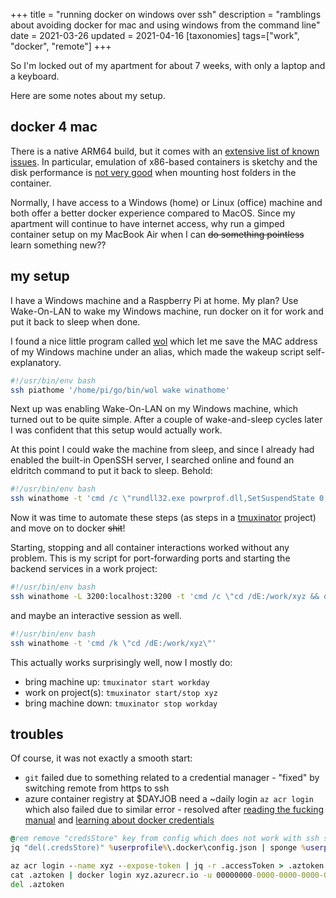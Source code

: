 +++
title = "running docker on windows over ssh"
description = "ramblings about avoiding docker for mac and using windows from the command line"
date = 2021-03-26
updated = 2021-04-16
[taxonomies]
tags=["work", "docker", "remote"]
+++

So I'm locked out of my apartment for about 7 weeks, with only a laptop and a
keyboard.

Here are some notes about my setup.

## docker 4 mac

There is a native ARM64 build, but it comes with an [extensive list of known
issues](https://docs.docker.com/docker-for-mac/apple-m1/#known-issues). In
particular, emulation of x86-based containers is sketchy and the disk
performance is [not very good](https://github.com/docker/for-mac/issues/1592)
when mounting host folders in the container.

Normally, I have access to a Windows (home) or Linux (office) machine and
both offer a better docker experience compared to MacOS. Since my apartment
will continue to have internet access, why run a gimped container setup on my
MacBook Air when I can ~~do something pointless~~ learn something new??

## my setup

I have a Windows machine and a Raspberry Pi at home. My plan? Use Wake-On-LAN
to wake my Windows machine, run docker on it for work and put it back to
sleep when done.

I found a nice little program called [wol](https://github.com/sabhiram/go-wol)
which let me save the MAC address of my Windows machine under an alias, which
made the wakeup script self-explanatory.

```bash
#!/usr/bin/env bash
ssh piathome '/home/pi/go/bin/wol wake winathome'
```

Next up was enabling Wake-On-LAN on my Windows machine, which turned out to be
quite simple. After a couple of wake-and-sleep cycles later I was confident
that this setup would actually work.

At this point I could wake the machine from sleep, and since I already had
enabled the built-in OpenSSH server, I searched online and found an eldritch
command to put it back to sleep. Behold:

```bash
#!/usr/bin/env bash
ssh winathome -t 'cmd /c \"rundll32.exe powrprof.dll,SetSuspendState 0,1,0\"'
```

Now it was time to automate these steps (as steps in a
[tmuxinator](https://github.com/tmuxinator/tmuxinator)
project) and move on to docker ~~shit~~!

Starting, stopping and all container interactions worked without any problem.
This is my script for port-forwarding ports and starting the backend services
in a work project:

```bash
#!/usr/bin/env bash
ssh winathome -L 3200:localhost:3200 -t 'cmd /c \"cd /dE:/work/xyz && docker-compose up\"'
```

and maybe an interactive session as well.

```bash
#!/usr/bin/env bash
ssh winathome -t 'cmd /k \"cd /dE:/work/xyz\"'
```

This actually works surprisingly well, now I mostly do:

- bring machine up: `tmuxinator start workday`
- work on project(s): `tmuxinator start/stop xyz`
- bring machine down: `tmuxinator stop workday`

## troubles

Of course, it was not exactly a smooth start:

- `git` failed due to something related to a credential manager - "fixed" by switching remote from https to ssh
- azure container registry at $DAYJOB need a ~daily login `az acr login` which also failed due to similar error - resolved after [reading the fucking manual](https://docs.microsoft.com/en-us/azure/container-registry/container-registry-authentication)
and [learning about docker credentials](https://www.projectatomic.io/blog/2016/03/docker-credentials-store/)

```cmd
@rem remove "credsStore" key from config which does not work with ssh session and seems to be default on desktop
jq "del(.credsStore)" %userprofile%\.docker\config.json | sponge %userprofile%\.docker\config.json

az acr login --name xyz --expose-token | jq -r .accessToken > .aztoken
cat .aztoken | docker login xyz.azurecr.io -u 00000000-0000-0000-0000-000000000000 --password-stdin
del .aztoken
```
